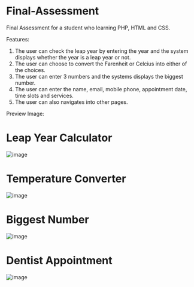 # Final-Assessment
Final Assessment for a student who learning PHP, HTML and CSS.

Features:
1. The user can check the leap year by entering the year and the system displays whether the year is a leap year or not.
2. The user can choose to convert the Farenheit or Celcius into either of the choices.
3. The user can enter 3 numbers and the systems displays the biggest number.
4. The user can enter the name, email, mobile phone, appointment date, time slots and services.
5. The user can also navigates into other pages. 

Preview Image:

# Leap Year Calculator
![image](https://github.com/AidaAtikah/Final-Assessment/assets/142037347/d6de97c0-c084-441b-ba50-7189a7552304)

# Temperature Converter
![image](https://github.com/AidaAtikah/Final-Assessment/assets/142037347/e3326c1f-502e-4e38-9119-e27c689f2043)

# Biggest Number
![image](https://github.com/AidaAtikah/Final-Assessment/assets/142037347/e28c484b-2aae-48b8-9f60-803d69b4d935)

# Dentist Appointment
![image](https://github.com/AidaAtikah/Final-Assessment/assets/142037347/525a9bd5-0003-44d9-8d88-5eca999f6fa9)

